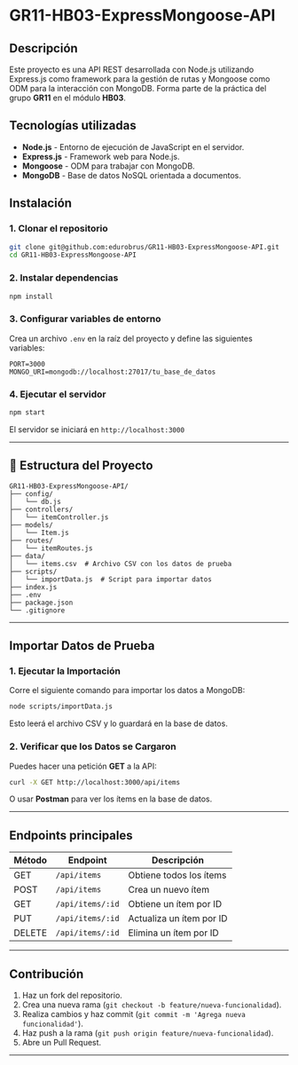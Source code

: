 # GR11-HB03-ExpressMongoose-API

## Descripción
Este proyecto es una API REST desarrollada con Node.js utilizando Express.js como framework para la gestión de rutas y Mongoose como ODM para la interacción con MongoDB. Forma parte de la práctica del grupo **GR11** en el módulo **HB03**.

## Tecnologías utilizadas
- **Node.js** - Entorno de ejecución de JavaScript en el servidor.
- **Express.js** - Framework web para Node.js.
- **Mongoose** - ODM para trabajar con MongoDB.
- **MongoDB** - Base de datos NoSQL orientada a documentos.

## Instalación
### 1. Clonar el repositorio
```bash
git clone git@github.com:edurobrus/GR11-HB03-ExpressMongoose-API.git
cd GR11-HB03-ExpressMongoose-API
```

### 2. Instalar dependencias
```bash
npm install
```

### 3. Configurar variables de entorno
Crea un archivo `.env` en la raíz del proyecto y define las siguientes variables:
```env
PORT=3000
MONGO_URI=mongodb://localhost:27017/tu_base_de_datos
```

### 4. Ejecutar el servidor
```bash
npm start
```
El servidor se iniciará en `http://localhost:3000`

---

## 📂 Estructura del Proyecto
```
GR11-HB03-ExpressMongoose-API/
├── config/
│   └── db.js
├── controllers/
│   └── itemController.js
├── models/
│   └── Item.js
├── routes/
│   └── itemRoutes.js
├── data/
│   └── items.csv  # Archivo CSV con los datos de prueba
├── scripts/
│   └── importData.js  # Script para importar datos
├── index.js
├── .env
├── package.json
└── .gitignore
```

---

## Importar Datos de Prueba

### 1. Ejecutar la Importación
Corre el siguiente comando para importar los datos a MongoDB:
```bash
node scripts/importData.js
```
Esto leerá el archivo CSV y lo guardará en la base de datos.

### 2. Verificar que los Datos se Cargaron
Puedes hacer una petición **GET** a la API:
```bash
curl -X GET http://localhost:3000/api/items
```
O usar **Postman** para ver los ítems en la base de datos.

---

## Endpoints principales
| Método | Endpoint       | Descripción               |
|--------|--------------|---------------------------|
| GET    | `/api/items`  | Obtiene todos los ítems   |
| POST   | `/api/items`  | Crea un nuevo ítem        |
| GET    | `/api/items/:id` | Obtiene un ítem por ID   |
| PUT    | `/api/items/:id` | Actualiza un ítem por ID |
| DELETE | `/api/items/:id` | Elimina un ítem por ID   |

---

## Contribución
1. Haz un fork del repositorio.
2. Crea una nueva rama (`git checkout -b feature/nueva-funcionalidad`).
3. Realiza cambios y haz commit (`git commit -m 'Agrega nueva funcionalidad'`).
4. Haz push a la rama (`git push origin feature/nueva-funcionalidad`).
5. Abre un Pull Request.

---


